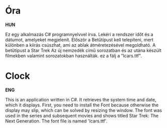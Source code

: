 # Óra

**HUN**

Ez egy alkalmazás C# programnyelvvel írva. Lekéri a rendszer időt és a dátumot, amelyeket megjelenít. Először a Betűtípust kell telepíteni, mert különben a kiírás csúszhat, ami az ablak átméretezésével megoldható. 
A betűtípust a Star Trek Az új nemzedék című sorozatban és az utána készült filmekben valamint sorozatokban használták. ez a fálj a "lcars.ttf". 

# Clock

**ENG**

This is an application written in C#. It retrieves the system time and date, which it displays. First, you need to install the Font because otherwise the display may slip, which can be solved by resizing the window.
The font was used in the series and subsequent movies and shows titled Star Trek: The Next Generation. The font file is named 'lcars.ttf'.

